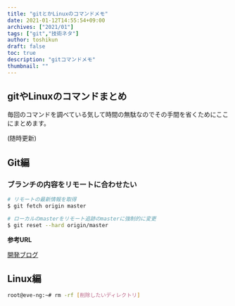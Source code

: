 ```yaml
---
title: "gitとかLinuxのコマンドメモ"
date: 2021-01-12T14:55:54+09:00
archives: ["2021/01"]
tags: ["git","技術ネタ"]
author: toshikun
draft: false
toc: true
description: "gitコマンドメモ"
thumbnail: ""
---
```


## gitやLinuxのコマンドまとめ

毎回のコマンドを調べている気して時間の無駄なのでその手間を省くためにここにまとめます。

(随時更新)

## Git編

### ブランチの内容をリモートに合わせたい

```bash
# リモートの最新情報を取得
$ git fetch origin master

# ローカルのmasterをリモート追跡のmasterに強制的に変更
$ git reset --hard origin/master
```

**参考URL**

[開発ブログ](http://www-creators.com/archives/1097#git_pull)

## Linux編

```bash
root@eve-ng:~# rm -rf [削除したいディレクトリ]
```
